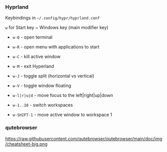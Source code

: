 
### Hyprland

Keybindings in `~/.config/hypr/hyprland.conf`

`w` for Start key ~ Windows key (main modifier key)

- `w-Q` - open terminal
- `w-R` - open menu with applications to start
- `w-C` - kill active window
- `w-M` - exit Hyperland
- `w-J` - toggle split (horizontal vs vertical)
- `w-V` - toggle window floating


- `w-l|r|u|d` - move focus to the left|right|up|down
- `w-1..10` - switch workspaces

- `w-SHIFT-1` - move active window to workspace 1

### qutebrowser

https://raw.githubusercontent.com/qutebrowser/qutebrowser/main/doc/img/cheatsheet-big.png


